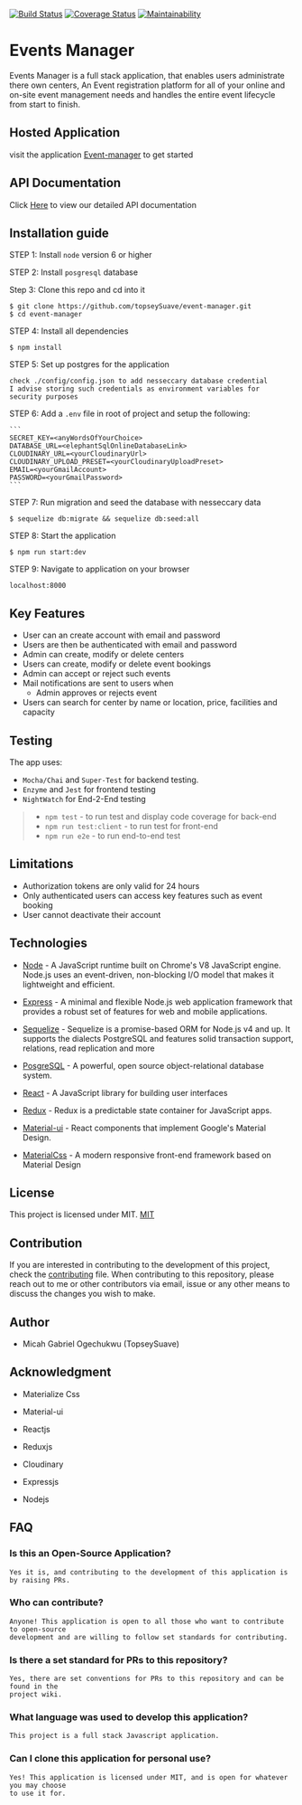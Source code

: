 
[![Build Status](https://travis-ci.org/topseySuave/event-manager.svg?branch=develop)](https://travis-ci.org/topseySuave/event-manager)
[![Coverage Status](https://coveralls.io/repos/github/topseySuave/event-manager/badge.svg?branch=develop)](https://coveralls.io/github/topseySuave/event-manager?branch=develop)
[![Maintainability](https://api.codeclimate.com/v1/badges/2219e1701e5995fa3410/maintainability)](https://codeclimate.com/github/topseySuave/event-manager/maintainability)


# Events Manager
Events Manager is a full stack application, that enables users administrate there own centers, An Event registration platform for all of your online and on-site event management needs and handles the entire event lifecycle from start to finish.

## Hosted Application
visit the application [Event-manager](https://boots-events.herokuapp.com/) to get started

## API Documentation
Click [Here](https://boots-events.herokuapp.com/docs) to view our detailed API documentation


## Installation guide

STEP 1: Install `node` version 6 or higher

STEP 2: Install `posgresql` database

Step 3: Clone this repo and cd into it

```
$ git clone https://github.com/topseySuave/event-manager.git
$ cd event-manager
```

STEP 4: Install all dependencies

```
$ npm install
```

STEP 5: Set up postgres for the application

```
check ./config/config.json to add nesseccary database credential
I advise storing such credentials as environment variables for security purposes

```
STEP 6: Add a `.env` file in root of project and setup the following:

    ```
    SECRET_KEY=<anyWordsOfYourChoice>
    DATABASE_URL=<elephantSqlOnlineDatabaseLink>
    CLOUDINARY_URL=<yourCloudinaryUrl>
    CLOUDINARY_UPLOAD_PRESET=<yourCloudinaryUploadPreset>
    EMAIL=<yourGmailAccount>
    PASSWORD=<yourGmailPassword>
    ```

STEP 7: Run migration and seed the database with nesseccary data

```
$ sequelize db:migrate && sequelize db:seed:all
```

STEP 8: Start the application

```
$ npm run start:dev
```

STEP 9: Navigate to application on your browser

```
localhost:8000
```

## Key Features

* User can an create account with email and password
* Users are then be authenticated with email and password
* Admin can create, modify or delete centers
* Users can create, modify or delete event bookings
* Admin can accept or reject such events
* Mail notifications are sent to users when
  * Admin approves or rejects event
* Users can search for center by name or location, price, facilities and capacity

## Testing
The app uses: 
* `Mocha/Chai` and `Super-Test` for backend testing.
* `Enzyme` and `Jest` for frontend testing
* `NightWatch` for End-2-End testing

> - `npm test` - to run test and display code coverage for back-end
> - `npm run test:client` - to run test for front-end
> - `npm run e2e` - to run end-to-end test


## Limitations


* Authorization tokens are only valid for 24 hours
* Only authenticated users can access key features such as event booking
* User cannot deactivate their account

## Technologies
* [Node](https://www.nodejs.org) - A JavaScript runtime built on Chrome's V8 JavaScript engine. Node.js uses an event-driven, non-blocking I/O model that makes it lightweight and efficient.

* [Express](https://www.expressjs.com) - A minimal and flexible Node.js web application framework that provides a robust set of features for web and mobile applications.

* [Sequelize](http://www.docs.sequelizejs.com) - Sequelize is a promise-based ORM for Node.js v4 and up. It supports the dialects PostgreSQL and features solid transaction support, relations, read replication and more

* [PosgreSQL](https://www.postgresql.org/) - A powerful, open source object-relational database system.

* [React](https://www.reactjs.com) - A JavaScript library for building user interfaces

* [Redux](https://redux.js.org/) - Redux is a predictable state container for JavaScript apps.

* [Material-ui](https://material-ui.com) - React components that implement Google's Material Design.

* [MaterialCss](https://materialcss.com) - A modern responsive front-end framework based on Material Design

## License
This project is licensed under MIT.
[MIT](https://github.com/topseySuave/event-manager/blob/develop/LICENSE)

## Contribution
If you are interested in contributing to the development of this project,
check the [contributing](contributing.md) file.
When contributing to this repository, please reach out to me or other contributors via email, issue or any other means to discuss the changes you wish to make.

## Author
* Micah Gabriel Ogechukwu (TopseySuave)

## Acknowledgment

* Materialize Css

* Material-ui

* Reactjs

* Reduxjs

* Cloudinary

* Expressjs

* Nodejs


## FAQ

### Is this an Open-Source Application?

```
Yes it is, and contributing to the development of this application is by raising PRs.
```

### Who can contribute?

```
Anyone! This application is open to all those who want to contribute to open-source 
development and are willing to follow set standards for contributing.
```

### Is there a set standard for PRs to this repository?

```
Yes, there are set conventions for PRs to this repository and can be found in the 
project wiki.
```

### What language was used to develop this application?

```
This project is a full stack Javascript application.
```

### Can I clone this application for personal use?

```
Yes! This application is licensed under MIT, and is open for whatever you may choose 
to use it for.
```
